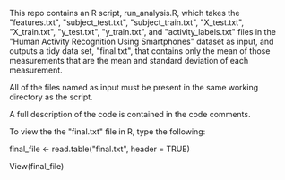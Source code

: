 
This repo contains an R script, run_analysis.R, which takes the "features.txt", "subject_test.txt", "subject_train.txt", "X_test.txt", "X_train.txt", "y_test.txt", "y_train.txt", and "activity_labels.txt" files in the "Human Activity Recognition Using Smartphones" dataset as input, and outputs a tidy data set, "final.txt", that contains only the mean of those measurements that are the mean and standard deviation of each measurement.

All of the files named as input must be present in the same working directory as the script.

A full description of the code is contained in the code comments.

To view the the "final.txt" file in R, type the following:

final_file <- read.table("final.txt", header = TRUE)


View(final_file)
